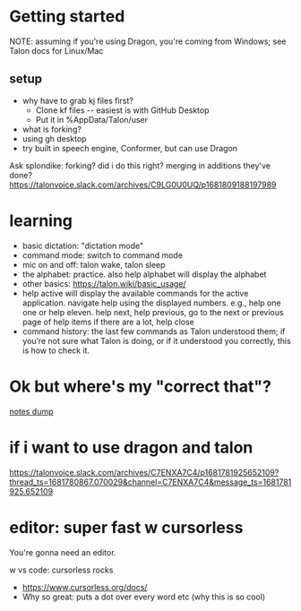 # Getting started

NOTE: assuming if you're using Dragon, you're coming from Windows; see Talon docs for Linux/Mac

## setup
- why have to grab kj files first?
  - Clone kf files -- easiest is with GitHub Desktop
  - Put it in %AppData/Talon/user
- what is forking?
- using gh desktop 
- try built in speech engine, Conformer, but can use Dragon

Ask splondike: forking?  did i do this right?  merging in additions they've done?
https://talonvoice.slack.com/archives/C9LG0U0UQ/p1681809188197989

# learning 

- basic dictation: "dictation mode" 
- command mode: switch to command mode
- mic on and off: talon wake, talon sleep
- the alphabet: practice.  also help alphabet will display the alphabet
- other basics: https://talon.wiki/basic_usage/
- help active will display the available commands for the active application. navigate help using the displayed numbers. e.g., help one one or help eleven.  help next, help previous, go to the next or previous page of help items if there are a lot, help close
- command history: the last few commands as Talon understood them; if you’re not sure what Talon is doing, or if it understood you correctly, this is how to check it.

# Ok but where's my "correct that"?

[notes dump](correct-that.md)


# if i want to use dragon and talon

https://talonvoice.slack.com/archives/C7ENXA7C4/p1681781925652109?thread_ts=1681780867.070029&channel=C7ENXA7C4&message_ts=1681781925.652109


# editor: super fast w cursorless
You're gonna need an editor.

w vs code:  cursorless rocks
- https://www.cursorless.org/docs/
- Why so great:  puts a dot over every word etc (why this is so cool)


